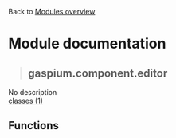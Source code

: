 Back to [Modules overview](https://github.com/pyrustic/gaspium/blob/master/docs/modules/README.md)
  
# Module documentation
>## gaspium.component.editor
No description
<br>
[classes (1)](https://github.com/pyrustic/gaspium/blob/master/docs/modules/content/gaspium.component.editor/classes.md)


## Functions

